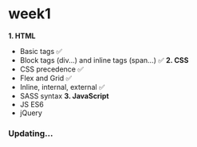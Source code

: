 # week1

**1. HTML**
  * Basic tags :white_check_mark:
  * Block tags (div...) and inline tags (span...) :white_check_mark:
**2. CSS**
  * CSS precedence :white_check_mark:
  * Flex and Grid :white_check_mark:
  * Inline, internal, external :white_check_mark:
  * SASS syntax 
**3. JavaScript**
  * JS ES6
  * jQuery 

### Updating... 
